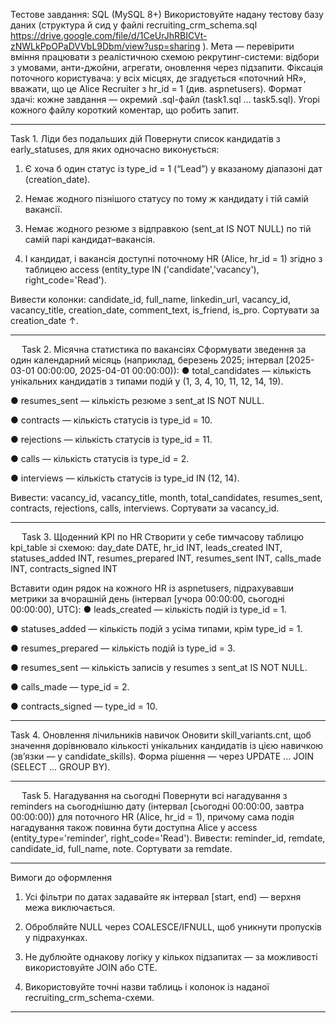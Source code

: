 Тестове завдання: SQL (MySQL 8+)
Використовуйте надану тестову базу даних (структура й сид у файлі recruiting_crm_schema.sql https://drive.google.com/file/d/1CeUrJhRBICVt-zNWLkPpOPaDVVbL9Dbm/view?usp=sharing  ).
 Мета — перевірити вміння працювати з реалістичною схемою рекрутинг-системи: відбори з умовами, анти-джойни, агрегати, оновлення через підзапити.
Фіксація поточного користувача: у всіх місцях, де згадується «поточний HR», вважати, що це Alice Recruiter з hr_id = 1 (див. aspnetusers).
Формат здачі: кожне завдання — окремий .sql-файл (task1.sql … task5.sql). Угорі кожного файлу короткий коментар, що робить запит.
________________________________________
Task 1. Ліди без подальших дій
Повернути список  кандидатів з early_statuses, для яких одночасно виконується:
1.	Є хоча б один статус із type_id = 1 (“Lead”) у вказаному діапазоні дат (creation_date).

2.	Немає жодного пізнішого статусу по тому ж кандидату і тій самій вакансії.

3.	Немає жодного резюме з відправкою (sent_at IS NOT NULL) по тій самій парі кандидат–вакансія.

4.	І кандидат, і вакансія доступні поточному HR (Alice, hr_id = 1) згідно з таблицею access (entity_type IN ('candidate','vacancy'), right_code='Read').

Вивести колонки:
 candidate_id, full_name, linkedin_url, vacancy_id, vacancy_title, creation_date, comment_text, is_friend, is_pro.
 Сортувати за creation_date ↑.
________________________________________
 
Task 2. Місячна статистика по вакансіях
Сформувати зведення за один календарний місяць (наприклад, березень 2025; інтервал [2025-03-01 00:00:00, 2025-04-01 00:00:00)):
●	total_candidates — кількість унікальних кандидатів з типами подій у (1, 3, 4, 10, 11, 12, 14, 19).

●	resumes_sent — кількість резюме з sent_at IS NOT NULL.

●	contracts — кількість статусів із type_id = 10.

●	rejections — кількість статусів із type_id = 11.

●	calls — кількість статусів із type_id = 2.

●	interviews — кількість статусів із type_id IN (12, 14).

Вивести: vacancy_id, vacancy_title, month, total_candidates, resumes_sent, contracts, rejections, calls, interviews.
 Сортувати за vacancy_id.
________________________________________
 
Task 3. Щоденний KPI по HR
Створити у себе тимчасову таблицю kpi_table зі схемою:
day_date DATE, hr_id INT,
leads_created INT, statuses_added INT, resumes_prepared INT,
resumes_sent INT, calls_made INT, contracts_signed INT

Вставити один рядок на кожного HR із aspnetusers, підрахувавши метрики за вчорашній день (інтервал [учора 00:00:00, сьогодні 00:00:00), UTC):
●	leads_created — кількість подій із type_id = 1.

●	statuses_added — кількість подій з усіма типами, крім type_id = 1.

●	resumes_prepared — кількість подій із type_id = 3.

●	resumes_sent — кількість записів у resumes з sent_at IS NOT NULL.

●	calls_made — type_id = 2.

●	contracts_signed — type_id = 10.

________________________________________
Task 4. Оновлення лічильників навичок
Оновити skill_variants.cnt, щоб значення дорівнювало кількості унікальних кандидатів із цією навичкою (зв’язки — у candidate_skills).
 Форма рішення — через UPDATE ... JOIN (SELECT ... GROUP BY).
________________________________________
 
Task 5. Нагадування на сьогодні
Повернути всі нагадування з reminders на сьогоднішню дату (інтервал [сьогодні 00:00:00, завтра 00:00:00)) для поточного HR (Alice, hr_id = 1), причому сама подія нагадування також повинна бути доступна Alice у access (entity_type='reminder', right_code='Read').
Вивести: reminder_id, remdate, candidate_id, full_name, note.
 Сортувати за remdate.
________________________________________
Вимоги до оформлення
1.	Усі фільтри по датах задавайте як інтервал [start, end) — верхня межа виключається.

2.	Обробляйте NULL через COALESCE/IFNULL, щоб уникнути пропусків у підрахунках.

3.	Не дублюйте однакову логіку у кількох підзапитах — за можливості використовуйте JOIN або CTE.

4.	Використовуйте точні назви таблиць і колонок із наданої recruiting_crm_schema-схеми.

________________________________________

